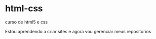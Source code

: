 # html-css
 curso de html5 e css

Estou aprendendo a criar sites e agora vou gerenciar meus repositorios

